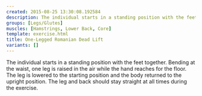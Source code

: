 ```yaml
---
created: 2015-08-25 13:30:08.192584
description: The individual starts in a standing position with the feet together.
groups: [Legs/Glutes]
muscles: [Hamstrings, Lower Back, Core]
template: exercise.html
title: One-Legged Romanian Dead Lift
variants: []
---
```

The individual starts in a standing position with the feet together. Bending at the waist, one leg is raised in the air while the hand reaches for the floor. The leg is lowered to the starting position and the body returned to the upright position. The leg and back should stay straight at all times during the exercise.